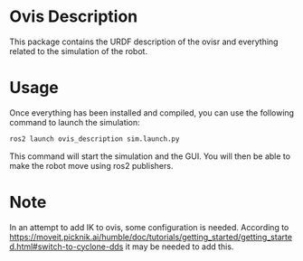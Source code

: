 # Ovis Description

This package contains the URDF description of the ovisr and everything related to the simulation of the robot.

# Usage

Once everything has been installed and compiled, you can use the following command to launch the simulation:

```bash
ros2 launch ovis_description sim.launch.py
```

This command will start the simulation and the GUI. You will then be able to make the robot move using ros2 publishers.

# Note

In an attempt to add IK to ovis, some configuration is needed.
According to https://moveit.picknik.ai/humble/doc/tutorials/getting_started/getting_started.html#switch-to-cyclone-dds it may be needed to add this.